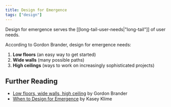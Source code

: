```yaml
---
title: Design for Emergence
tags: ["design"]
---
```


Design for emergence serves the [[long-tail-user-needs|"long-tail"]] of user needs.

According to Gordon Brander, design for emergence needs: 

1. **Low floors** (an easy way to get started)
2. **Wide walls** (many possible paths)
3. **High ceilings** (ways to work on increasingly sophisticated projects)

## Further Reading

- [Low floors, wide walls, high ceiling](https://gordonbrander.com/pattern/low-floor-wide-walls-high-ceiling/) by Gordon Brander
- [When to Design for Emergence](https://newsletter.rhizomerd.com/p/when-to-design-for-emergence) by Kasey Klime